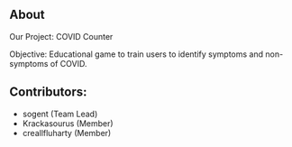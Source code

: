 ## About
Our Project: COVID Counter

Objective: Educational game to train users to identify symptoms and non-symptoms of COVID.

## Contributors:
- sogent (Team Lead)
- Krackasourus (Member)
- creallfluharty (Member)
